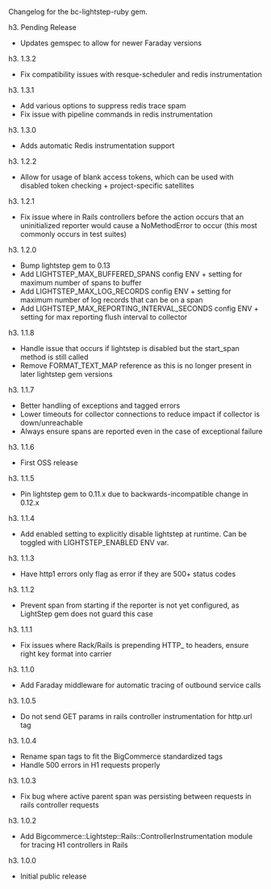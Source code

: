 Changelog for the bc-lightstep-ruby gem.

h3. Pending Release

- Updates gemspec to allow for newer Faraday versions

h3. 1.3.2

- Fix compatibility issues with resque-scheduler and redis instrumentation

h3. 1.3.1

- Add various options to suppress redis trace spam
- Fix issue with pipeline commands in redis instrumentation

h3. 1.3.0

- Adds automatic Redis instrumentation support

h3. 1.2.2

- Allow for usage of blank access tokens, which can be used with disabled token checking + project-specific satellites

h3. 1.2.1

- Fix issue where in Rails controllers before the action occurs that an uninitialized reporter would cause a
  NoMethodError to occur (this most commonly occurs in test suites)

h3. 1.2.0

- Bump lightstep gem to 0.13
- Add LIGHTSTEP_MAX_BUFFERED_SPANS config ENV + setting for maximum number of spans to buffer
- Add LIGHTSTEP_MAX_LOG_RECORDS config ENV + setting for maximum number of log records that can be on a span
- Add LIGHTSTEP_MAX_REPORTING_INTERVAL_SECONDS config ENV + setting for max reporting flush interval to collector

h3. 1.1.8

- Handle issue that occurs if lightstep is disabled but the start_span method is still called
- Remove FORMAT_TEXT_MAP reference as this is no longer present in later lightstep gem versions

h3. 1.1.7

- Better handling of exceptions and tagged errors
- Lower timeouts for collector connections to reduce impact if collector is down/unreachable
- Always ensure spans are reported even in the case of exceptional failure 

h3. 1.1.6

- First OSS release

h3. 1.1.5

- Pin lightstep gem to 0.11.x due to backwards-incompatible change in 0.12.x
 
h3. 1.1.4

- Add enabled setting to explicitly disable lightstep at runtime. Can be toggled with LIGHTSTEP_ENABLED ENV var.

h3. 1.1.3

- Have http1 errors only flag as error if they are 500+ status codes

h3. 1.1.2

- Prevent span from starting if the reporter is not yet configured, as LightStep gem does not guard this case 

h3. 1.1.1

- Fix issues where Rack/Rails is prepending HTTP_ to headers, ensure right key format into carrier

h3. 1.1.0

- Add Faraday middleware for automatic tracing of outbound service calls
 
h3. 1.0.5

- Do not send GET params in rails controller instrumentation for http.url tag

h3. 1.0.4

- Rename span tags to fit the BigCommerce standardized tags
- Handle 500 errors in H1 requests properly

h3. 1.0.3

- Fix bug where active parent span was persisting between requests in rails controller requests
 
h3. 1.0.2

- Add Bigcommerce::Lightstep::Rails::ControllerInstrumentation module for tracing H1 controllers in Rails

h3. 1.0.0

- Initial public release
